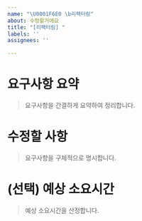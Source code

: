 ```yaml
---
name: "\U0001F6E0️ \b리팩터링"
about: 수정할거에요
title: "[리팩터링] "
labels: ''
assignees: ''

---
```


# 요구사항 요약

> 요구사항을 간결하게 요약하여 정리합니다.

# 수정할 사항

> 요구사항을 구체적으로 명시합니다.

# (선택) 예상 소요시간

> 예상 소요시간을 산정합니다.
